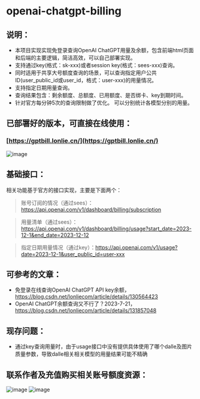# openai-chatgpt-billing

## 说明：
* 本项目实现实现免登录查询OpenAI ChatGPT用量及余额，包含前端html页面和后端的主要逻辑，简洁高效，可以自己部署实现。 
* 支持通过key(格式：sk-xxx)或者session key(格式：sees-xxx)查询。
* 同时适用于共享大号额度查询的场景，可以查询指定用户公共ID(user_public_id或user_id，格式：user-xxx)的用量情况。
* 支持指定日期用量查询。
* 查询结果包含：剩余额度、总额度、已用额度、是否绑卡、key到期时间。
* 针对官方每分钟5次的查询限制做了优化。 可以分别统计各模型分别的用量。

## 已部署好的版本，可直接在线使用：
### [https://gptbill.lonlie.cn/](https://gptbill.lonlie.cn/)
![image](https://github.com/lonlie/openai-chatgpt-billing/assets/12546332/d465d66a-89cd-4f49-ada3-a57f10882a22)

## 基础接口：
相关功能基于官方的接口实现，主要是下面两个：
> 账号订阅的情况（通过sees）：https://api.openai.com/v1/dashboard/billing/subscription

> 用量清单（通过sees）：https://api.openai.com/v1/dashboard/billing/usage?start_date=2023-12-1&end_date=2023-12-12

> 指定日期用量情况（通过key）：https://api.openai.com/v1/usage?date=2023-12-1&user_public_id=user-xxx

## 可参考的文章：
* 免登录在线查询OpenAI ChatGPT API key余额，https://blog.csdn.net/lonliecom/article/details/130564423
* OpenAI ChatGPT余额查询又不行了？2023-7-21，https://blog.csdn.net/lonliecom/article/details/131857048

## 现存问题：
* 通过key查询用量时，由于usage接口中没有提供具体使用了哪个dalle及图片质量参数，导致dalle相关相关模型的用量结果可能不精确

## 联系作者及充值购买相关账号额度资源：
![image](https://github.com/lonlie/openai-chatgpt-billing/assets/12546332/2c6168ae-f832-4640-84e3-18c69a5c30a9)
![image](https://github.com/lonlie/openai-chatgpt-billing/assets/12546332/063eead4-e1ed-4c0a-8721-da99e2637771)


